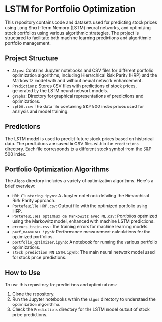 # LSTM for Portfolio Optimization

This repository contains code and datasets used for predicting stock prices using Long Short-Term Memory (LSTM) neural networks, and optimizing stock portfolios using various algorithmic strategies. The project is structured to facilitate both machine learning predictions and algorithmic portfolio management.

## Project Structure

- `Algos`: Contains Jupyter notebooks and CSV files for different portfolio optimization algorithms, including Hierarchical Risk Parity (HRP) and the Markowitz model with and without neural network enhancement.
- `Predictions`: Stores CSV files with predictions of stock prices, generated by the LSTM neural network models.
- `graphs`: Directory for graphical representations of predictions and optimizations.
- `sp500.csv`: The data file containing S&P 500 index prices used for analysis and model training.

## Predictions

The LSTM model is used to predict future stock prices based on historical data. The predictions are saved in CSV files within the `Predictions` directory. Each file corresponds to a different stock symbol from the S&P 500 index.

## Portfolio Optimization Algorithms

The `Algos` directory includes a variety of optimization algorithms. Here's a brief overview:

- `HRP Clustering.ipynb`: A Jupyter notebook detailing the Hierarchical Risk Parity approach.
- `Portefeuille HRP.csv`: Output file with the optimized portfolio using HRP.
- `Portefeuilles optimaux de Markowitz avec ML.csv`: Portfolios optimized using the Markowitz model, enhanced with machine LSTM predictions.
- `erreurs_train.csv`: The training errors for machine learning models.
- `perf_measures.ipynb`: Performance measurement calculations for the optimized portfolios.
- `portfolio_optimizer.ipynb`: A notebook for running the various portfolio optimizations.
- `stock prediction NN LSTM.ipynb`: The main neural network model used for stock price predictions.

## How to Use

To use this repository for predictions and optimizations:

1. Clone the repository.
2. Run the Jupyter notebooks within the `Algos` directory to understand the optimization algorithms.
3. Check the `Predictions` directory for the LSTM model output of stock price predictions.
